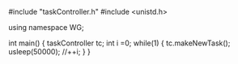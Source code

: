 #include "taskController.h"
#include <unistd.h>

using namespace WG;

int main()
{
    taskController tc;
    int i =0;
    while(1)
    {
        tc.makeNewTask();
        usleep(50000);
        //++i;
    }
}